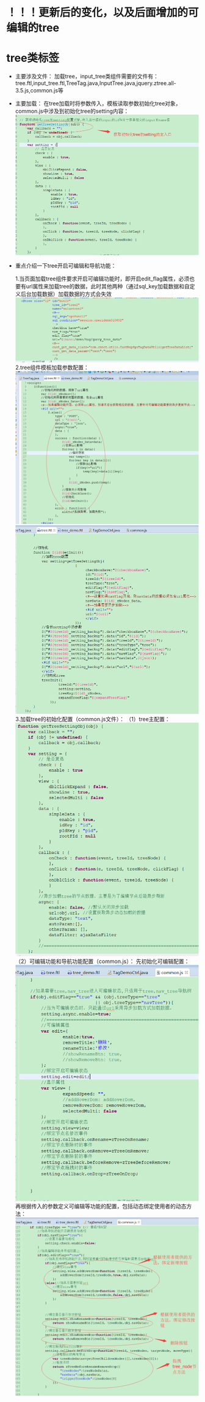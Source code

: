 # ！！！更新后的变化，以及后面增加的可编辑的tree

# tree类标签

* 主要涉及文件：
  加载tree，input\_tree类组件需要的文件有：tree.ftl,input\_tree.ftl,TreeTag.java,InputTree.java,jquery.ztree.all-3.5.js,common.js等
* 主要加载：
  在tree加载时将参数传入，模板读取参数初始化tree对象，common.js中涉及到初始化tree的setting内容：
  ![](/assets/frontDoc_tree1.png)
  
* 重点介绍一下tree开启可编辑和导航功能：
  
  1.当页面加载tree组件要求开启可编辑功能时，即开启edit_flag属性，必须也要有url属性来加载tree的数据，此时其他两种（通过sql_key加载数据和自定义后台加载数据）加载数据的方式会失效
  ![](/assets/tree_edit_1.png)
  2.tree组件模板加载参数配置：
  ![](/assets/tree_edit_2.png)
  ![](/assets/tree_edit_3.png)
  3.加载tree的初始化配置（common.js文件）：
  （1）tree主配置：
  ![](/assets/tree_edit_4.png)
  （2）可编辑功能和导航功能配置（common.js）：
  先初始化可编辑配置：
  ![](/assets/tree_edit_5.png)
  再根据传入的参数定义可编辑等功能的配置，包括动态绑定使用者的动态方法：
  ![](/assets/tree_edit_6.png)



